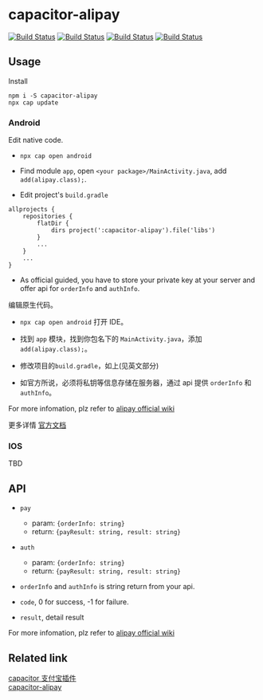 # capacitor-alipay
[![Build Status](https://travis-ci.org/Wind2esg/capacitor-alipay.svg?branch=master)](https://travis-ci.org/Wind2esg/capacitor-alipay)
[![Build Status](https://img.shields.io/npm/l/capacitor-alipay)](https://www.npmjs.com/package/capacitor-alipay)
[![Build Status](https://img.shields.io/npm/v/capacitor-alipay)](https://www.npmjs.com/package/capacitor-alipay)
[![Build Status](https://img.shields.io/npm/dm/capacitor-alipay)](https://www.npmjs.com/package/capacitor-alipay)

## Usage
Install  

`npm i -S capacitor-alipay`    
`npx cap update`

### Android
Edit native code.  

+ `npx cap open android`  
  
+ Find module `app`, open `<your package>/MainActivity.java`, add `add(alipay.class);`.
+ Edit project's `build.gradle`
```
allprojects {
    repositories {
        flatDir {
            dirs project(':capacitor-alipay').file('libs')
        }
        ...
    }
    ...
}
```
+ As official guided, you have to store your private key at your server and offer api for `orderInfo` and `authInfo`.

编辑原生代码。
+ `npx cap open android` 打开 IDE。  
  
+ 找到 `app` 模块，找到你包名下的 `MainActivity.java`，添加 `add(alipay.class);`。  
+ 修改项目的`build.gradle`，如上(见英文部分)
+ 如官方所说，必须将私钥等信息存储在服务器，通过 api 提供 `orderInfo` 和 `authInfo`。

For more infomation, plz refer to [alipay official wiki](https://docs.open.alipay.com/204/105296/)  

更多详情 [官方文档](https://docs.open.alipay.com/204/105296/)  

### IOS  
TBD  

## API
+ `pay`
  + param: `{orderInfo: string}`
  + return: `{payResult: string, result: string}`
+ `auth`
  + param: `{orderInfo: string}`
  + return: `{payResult: string, result: string}`

+  `orderInfo` and `authInfo` is string return from your api.
+  `code`, 0 for success, -1 for failure.
+  `result`, detail result

For more infomation, plz refer to [alipay official wiki](https://docs.open.alipay.com/204/105296/)  

## Related link
[capacitor 支付宝插件](https://github.com/Wind2esg/capacitor-alipay)  
[capacitor-alipay](https://github.com/Wind2esg/capacitor-alipay)  

